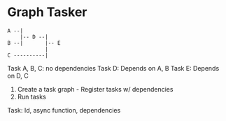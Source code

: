 
# Graph Tasker
```
A --|
    |-- D --|
B --|       |-- E
            |
C ----------|
```

Task A, B, C: no dependencies
Task D: Depends on A, B
Task E: Depends on D, C

1. Create a task graph - Register tasks w/ dependencies
2. Run tasks

Task: Id, async function, dependencies